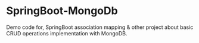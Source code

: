 # SpringBoot-MongoDb
Demo code for, SpringBoot association mapping &amp; other project about basic CRUD operations  implementation with MongoDB.
